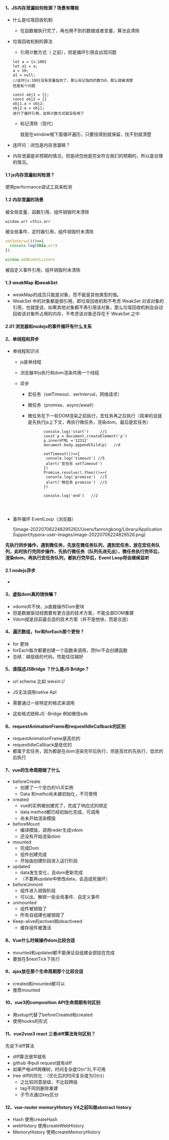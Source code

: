#### 1、JS内存泄漏如何检测？场景有哪些



+ 什么是垃圾回收机制

  + 在函数被执行完了，再也用不到的数据或者变量，算法会清除

+ 垃圾回收机制的算法

  + 引用计数方式（ 之前），但是循环引用会出现问题

  ```
  let a = {x:100}
  let a1 = a;
  a = 10;
  a1 = null;
  //此时{x:100}没有变量指向了，那么标记指向的数为0，那么就被清楚
  但是有个问题
  
  const obj1 = {};
  const obj2 = {}
  obj1.a = obj2;
  obj2.a = obj1;
  进行了循环引用，这样计数方式就没有用了
  ```

  + 标记清除（现代）
  
    就是在window根下面循环遍历，只要找得到就保留，找不到就清楚
  
+ 连环问：闭包是内存泄漏嘛？

+  内存泄漏是非预期的情况，但是闭包他是完全符合我们的预期的，所以是合理的情况。



#### 1.1 js内存泄漏如何检测？

使用performance调试工具来检测

#### 1.2 内存泄漏的场景

被全局变量、函数引用、组件销毁时未清除

```
window.arr =this.arr
```

被全局事件、定时器引用，组件销毁时未清除

```javascript
setInterval(()=>{
  console.log(this.arr)
})

window.addEventListern
```

被自定义事件引用，组件销毁时未清除



#### 1.3 weakMap 和weakSet

+ weakMap的成员只能是对象，而不能是其他类型的值。
+ WeakSet 中的对象都是弱引用，即垃圾回收机制不考虑 WeakSet 对该对象的引用，也就是说，如果其他对象都不再引用该对象，那么垃圾回收机制会自动回收该对象所占用的内存，不考虑该对象还存在于 WeakSet 之中

#### 2.01 浏览器和nodejs的事件循环有什么关系

#### 2、单线程和异步

+ 单线程知识点

  + js是单线程

  + 浏览器中js执行和dom渲染共用一个线程

  + 异步

    + 宏任务（setTimeout、serInterval，网络请求）

    + 微任务（promise、async/await）

    + 微任务在下一轮DOM渲染之前执行，宏任务再之后执行（简单的说就是先执行js上下文，再执行微任务，渲染dom，最后是宏任务）

      ```
             console.log('start')     //1
             const p = document.createElement('p')
             p.innerHTML ='12312'
             document.body.appendChild(p)   //4
      
             setTimeout(()=>{
              console.log('timeout') //5
              alert('宏任务 setTimeout')
             })
             Promise.resolve().then(()=>{
              console.log('promise')  //3
              alert('微任务 promise')	//3
             })
      
             console.log('end')   //2
             
             
             
      ```

+ 事件循环 EventLoop（浏览器）

  ![image-20220706224829526](/Users/fanrongkong/Library/Application Support/typora-user-images/image-20220706224829526.png)

​		**先执行同步操作，遇到微任务，先放在微任务队列，遇到宏任务，放在宏任务队列，此时执行完同步操作，先执行微任务（队列先进先出），微任务执行完毕后，渲染dom，再执行宏任务队列，都执行完毕后，Event Loop将会继续监听**



#### 2.1 nodejs异步

+ 



#### 3、虚拟dom真的很快嘛？

+ vdome并不快，js直接操作Dom更块
+ 但是数据驱动视图要有更合适的技术方案，不能全部DOM重建
+ Vdom就是目前最合适的技术方案（并不是他快，而是合适）

#### 4、遍历数组，for和forEach那个更快？

+ for 更快
+ forEach每次都要创建一个函数来调用，而for不会创建函数
+ 总结：越低级的代码，性能往往越好

#### 5、请描述JSBridge ？什么是JS Bridge？

+ url schema   比如 weixin://

+  JS无法调用native ApI
+ 需要通过一些特定的格式来调用
+ 这些格式统称JS -Bridge 例如微信sdk

#### 6、requestAnimationFrame和requestIdleCallback的区别

+ requestAnimationFrame是高优的
+ requestIdleCallback是低优的
+ 都属于宏任务，因为都是在dom渲染完毕后执行，但是高优的先执行，低优的后执行

#### 7、vue的生命周期做了什么

+ beforeCreate 
  + 创建了一个空白的VUE实例
  + Data 和metho尚未被初始化，不可使用
+ created
  + vue的实例被创建完了，完成了响应式的绑定
  + data method都已经初始化完成，可调用
  + 尚未开始渲染模版
+ beforeMount
  + 编译模版，调用reder生成vdom
  + 还没有开始渲染dom
+ mounted 
  + 完成Dom
  + 组件创建完成
  + 开始由创建阶段进入运行阶段
+ updated
  + data发生变化，且dom更新完成
  + （不要再update中修改data，会造成死循环）
+ beforeUnmont
  + 组件进入销毁阶段
  + 可以出、解绑一些全局事件、自定义事件
+ unmounted
  + 组件被销毁了
  + 所有自组建也被销毁了
+ Keep-alive的actived和deactiveed
  + 缓存组件被激活

#### 8、Vue什么时候操作dom比较合适

+ mounted和updated都不能保证自组建全部挂在完成
+ 要放在$nextTick下执行

#### 9、ajax放在那个生命周期那个比较合适

+ created和mounted都可以
+ 推荐mounted

#### 10、vue3的composition API生命周期有何区别

+ 用setup代替了beforeCreated和created
+ 使用hooks的形式

#### 11、vue2vue3 react 三者diff算法有何区别？

先说下diff算法

+ diff算法很早就有
+ github 中pull request就有diff
+ 如果严格diff两棵树，时间复杂度O(n^3),不可用
+ tree diff的优化：（优化后的时间复杂度为O(n)）
  + 之比较同意层级，不比较跨级
  + tag不同则删除重建
  + 子节点通过key区分



#### 12、vue-router memoryHistory V4之前叫做abstract history

+ Hash 使用createHash
+ webHistory  使用createWebHistory
+ MemoryHistory 使用createMemoryHistory
